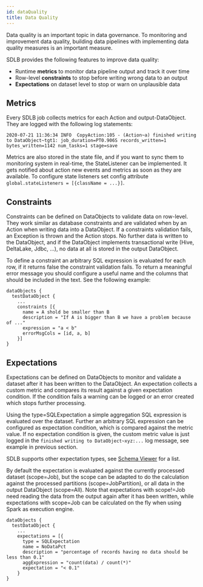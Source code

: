 ```yaml
---
id: dataQuality
title: Data Quality
---
```


Data quality is an important topic in data governance. To monitoring and improvement data quality, building data pipelines with implementing data quality measures is an important measure.

SDLB provides the following features to improve data quality:
- Runtime **metrics** to monitor data pipeline output and track it over time
- Row-level **constraints** to stop before writing wrong data to an output
- **Expectations** on dataset level to stop or warn on unplausible data

## Metrics
Every SDLB job collects metrics for each Action and output-DataObject. They are logged with the following log statements:

`2020-07-21 11:36:34 INFO  CopyAction:105 - (Action~a) finished writing to DataObject~tgt1: job_duration=PT0.906S records_written=1 bytes_written=1142 num_tasks=1 stage=save`

Metrics are also stored in the state file, and if you want to sync them to monitoring system in real-time, the StateListener can be implemented. It gets notified about action new events and metrics as soon as they are available. To configure state listeners set config attribute `global.stateListeners = [{className = ...}]`.

## Constraints
Constraints can be defined on DataObjects to validate data on row-level. They work similar as database constraints and are validated when by an Action when writing data into a DataObject. If a constraints validation fails, an Exception is thrown and the Action stops. No further data is written to the DataObject, and if the DataObject implements transactional write (Hive, DeltaLake, Jdbc, ...), no data at all is stored in the output DataObject.

To define a constraint an arbitrary SQL expression is evaluated for each row, if it returns false the constraint validation fails. To return a meaningful error message you should configure a useful name and the columns that should be included in the text. See the following example:
```
dataObjects {
  testDataObject {
    ...
    constraints [{
      name = A shold be smaller than B
      description = "If A is bigger than B we have a problem because of ..."
      expression = "a < b"
      errorMsgCols = [id, a, b]
    }]
}
```

## Expectations
Expectations can be defined on DataObjects to monitor and validate a dataset after it has been written to the DataObject. An expectation collects a custom metric and compares its result against a given expectation condition. If the condition fails a warning can be logged or an error created which stops further processing. 

Using the type=SQLExpectation a simple aggregation SQL expression is evaluated over the dataset. Further an arbitrary SQL expression can be configured as expectation condition, which is compared against the metric value. If no expectation condition is given, the custom metric value is just logged in the `finished writing to DataObject~xyz:...` log message, see example in previous section.

SDLB supports other expectation types, see [Schema Viewer](http://smartdatalake.ch/json-schema-viewer/index.html) for a list.

By default the expectation is evaluated against the currently processed dataset (scope=Job), but the scope can be adapted to do the calculation against the processed partitions (scope=JobPartition), or all data in the output DataObject (scope=All). Note that expectations with scope!=Job need reading the data from the output again after it has been written, while expectations with scope=Job can be calculated on the fly when using Spark as execution engine.


```
dataObjects {
  testDataObject {
    ...
    expectations = [{
      type = SQLExpectation
      name = NoDataPct
      description = "percentage of records having no data should be less than 0.1"
      aggExpression = "count(data) / count(*)"
      expectation = "< 0.1"
    }
}
```
